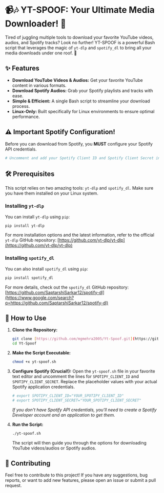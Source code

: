 # 📹🎶 YT-SPOOF: Your Ultimate Media Downloader! 🚀

Tired of juggling multiple tools to download your favorite YouTube videos, audios, and Spotify tracks? Look no further! YT-SPOOF is a powerful Bash script that leverages the magic of `yt-dlp` and `spotify_dl` to bring all your media downloads under one roof. 🥳

## ✨ Features

* **Download YouTube Videos & Audios:** Get your favorite YouTube content in various formats.
* **Download Spotify Audios:** Grab your Spotify playlists and tracks with ease.
* **Simple & Efficient:** A single Bash script to streamline your download process.
* **Linux-Only:** Built specifically for Linux environments to ensure optimal performance.

## ⚠️ Important Spotify Configuration!

Before you can download from Spotify, you **MUST** configure your Spotify API credentials.

```bash
# Uncomment and add your Spotify Client ID and Spotify Client Secret in yt-spoof.sh file to download songs from spotify
```

## 🛠️ Prerequisites

This script relies on two amazing tools: `yt-dlp` and `spotify_dl`. Make sure you have them installed on your Linux system.

### Installing `yt-dlp`

You can install `yt-dlp` using `pip`:

```bash
pip install yt-dlp
```

For more installation options and the latest information, refer to the official `yt-dlp` GitHub repository: [https://github.com/yt-dlp/yt-dlp](https://github.com/yt-dlp/yt-dlp)

### Installing `spotify_dl`

You can also install `spotify_dl` using `pip`:

```bash
pip install spotify_dl
```

For more details, check out the `spotify_dl` GitHub repository: [https://github.com/SaptarshiSarkar12/spotify-dl](https://www.google.com/search?q=https://github.com/SaptarshiSarkar12/spotify-dl)

## 🚀 How to Use

1.  **Clone the Repository:**

    ```bash
    git clone [https://github.com/mgmehra2005/Yt-Spoof.git](https://github.com/mgmehra2005/Yt-Spoof.git)
    cd Yt-Spoof
    ```

2.  **Make the Script Executable:**

    ```bash
    chmod +x yt-spoof.sh
    ```

3.  **Configure Spotify (Crucial\!):**
    Open the `yt-spoof.sh` file in your favorite text editor and uncomment the lines for `SPOTIPY_CLIENT_ID` and `SPOTIPY_CLIENT_SECRET`. Replace the placeholder values with your actual Spotify application credentials.

    ```bash
    # export SPOTIPY_CLIENT_ID="YOUR_SPOTIPY_CLIENT_ID"
    # export SPOTIPY_CLIENT_SECRET="YOUR_SPOTIPY_CLIENT_SECRET"
    ```

    *If you don't have Spotify API credentials, you'll need to create a Spotify Developer account and an application to get them.*

4.  **Run the Script:**

    ```bash
    ./yt-spoof.sh
    ```

    The script will then guide you through the options for downloading YouTube videos/audios or Spotify audios.

## 🤝 Contributing

Feel free to contribute to this project\! If you have any suggestions, bug reports, or want to add new features, please open an issue or submit a pull request.

